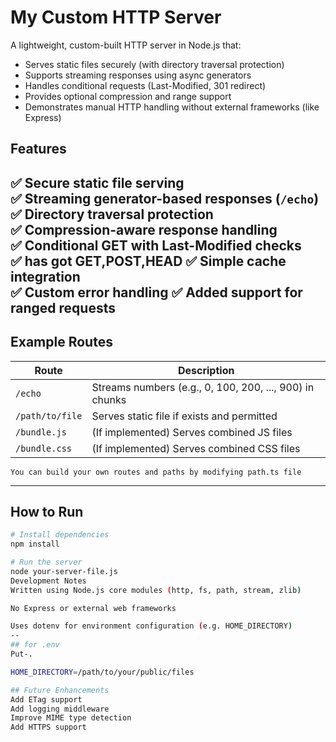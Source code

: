 # My Custom HTTP Server

A lightweight, custom-built HTTP server in Node.js that:
- Serves static files securely (with directory traversal protection)
- Supports streaming responses using async generators
- Handles conditional requests (Last-Modified, 301 redirect)
- Provides optional compression and range support
- Demonstrates manual HTTP handling without external frameworks (like Express)

## Features

✅ Secure static file serving  
✅ Streaming generator-based responses (`/echo`)  
✅ Directory traversal protection  
✅ Compression-aware response handling  
✅ Conditional GET with Last-Modified checks  
✅ has got GET,POST,HEAD
✅ Simple cache integration  
✅ Custom error handling
✅ Added support for ranged requests
---

## Example Routes

| Route | Description |
|--------|-------------|
| `/echo` | Streams numbers (e.g., 0, 100, 200, ..., 900) in chunks |
| `/path/to/file` | Serves static file if exists and permitted |
| `/bundle.js` | (If implemented) Serves combined JS files |
| `/bundle.css` | (If implemented) Serves combined CSS files |
`You can build your own routes and paths by modifying path.ts file`

---

## How to Run

```bash
# Install dependencies
npm install

# Run the server
node your-server-file.js
Development Notes
Written using Node.js core modules (http, fs, path, stream, zlib)

No Express or external web frameworks

Uses dotenv for environment configuration (e.g. HOME_DIRECTORY)
--
## for .env
Put-.

HOME_DIRECTORY=/path/to/your/public/files

## Future Enhancements
Add ETag support
Add logging middleware
Improve MIME type detection
Add HTTPS support






